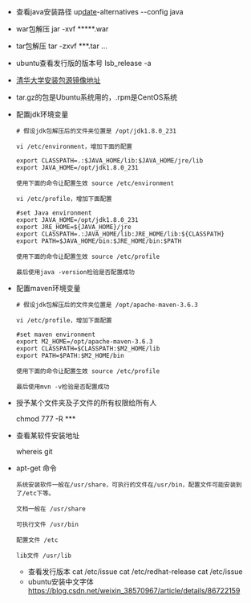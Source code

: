 * 查看java安装路径 up[date](http://www.linuxso.com/command/date.html)-alternatives --config java

* war包解压 jar -xvf *****.war

* tar包解压 tar -zxvf ***.tar ...

* ubuntu查看发行版的版本号 lsb_release -a

* [清华大学安装包源镜像地址](https://mirror.tuna.tsinghua.edu.cn/help/ubuntu/)

* tar.gz的包是Ubuntu系统用的，.rpm是CentOS系统

* 配置jdk环境变量

  ```undefined
  # 假设jdk包解压后的文件夹位置是 /opt/jdk1.8.0_231
  
  vi /etc/environment，增加下面的配置
  
  export CLASSPATH=.:$JAVA_HOME/lib:$JAVA_HOME/jre/lib
  export JAVA_HOME=/opt/jdk1.8.0_231
  
  使用下面的命令让配置生效 source /etc/environment
  
  vi /etc/profile，增加下面配置
  
  #set Java environment
  export JAVA_HOME=/opt/jdk1.8.0_231
  export JRE_HOME=${JAVA_HOME}/jre
  export CLASSPATH=.:JAVA_HOME/lib:JRE_HOME/lib:${CLASSPATH}
  export PATH=$JAVA_HOME/bin:$JRE_HOME/bin:$PATH
  
  使用下面的命令让配置生效 source /etc/profile
  
  最后使用java -version检验是否配置成功
  ```

  

* 配置maven环境变量

  ~~~
  # 假设jdk包解压后的文件夹位置是 /opt/apache-maven-3.6.3
  
  vi /etc/profile，增加下面配置
  
  #set maven environment
  export M2_HOME=/opt/apache-maven-3.6.3
  export CLASSPATH=$CLASSPATH:$M2_HOME/lib
  export PATH=$PATH:$M2_HOME/bin
  
  使用下面的命令让配置生效 source /etc/profile
  
  最后使用mvn -v检验是否配置成功
  ~~~

* 授予某个文件夹及子文件的所有权限给所有人

  chmod 777 -R  ***

* 查看某软件安装地址

  whereis git

* apt-get 命令

  ~~~
  系统安装软件一般在/usr/share，可执行的文件在/usr/bin，配置文件可能安装到了/etc下等。
  
  文档一般在 /usr/share
  
  可执行文件 /usr/bin
  
  配置文件 /etc
  
  lib文件 /usr/lib
  ~~~

  * 查看发行版本
  cat /etc/issue
  cat /etc/redhat-release 
  cat /etc/issue
  * ubuntu安装中文字体
    https://blog.csdn.net/weixin_38570967/article/details/86722159
